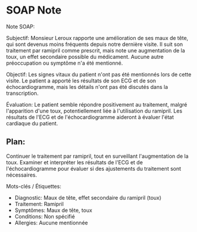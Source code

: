 # SOAP Note

Note SOAP:

Subjectif:
Monsieur Leroux rapporte une amélioration de ses maux de tête, qui sont devenus moins fréquents depuis notre dernière visite. Il suit son traitement par ramipril comme prescrit, mais note une augmentation de la toux, un effet secondaire possible du médicament. Aucune autre préoccupation ou symptôme n'a été mentionné.

Objectif:
Les signes vitaux du patient n'ont pas été mentionnés lors de cette visite. Le patient a apporté les résultats de son ECG et de son échocardiogramme, mais les détails n'ont pas été discutés dans la transcription.

Évaluation:
Le patient semble répondre positivement au traitement, malgré l'apparition d'une toux, potentiellement liée à l'utilisation du ramipril. Les résultats de l'ECG et de l'échocardiogramme aideront à évaluer l'état cardiaque du patient.

## Plan:
Continuer le traitement par ramipril, tout en surveillant l'augmentation de la toux. Examiner et interpréter les résultats de l'ECG et de l'échocardiogramme pour évaluer si des ajustements du traitement sont nécessaires.

Mots-clés / Étiquettes:
- Diagnostic: Maux de tête, effet secondaire du ramipril (toux)
- Traitement: Ramipril
- Symptômes: Maux de tête, toux
- Conditions: Non spécifié
- Allergies: Aucune mentionnée